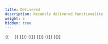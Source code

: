 ```yaml
---
title: Delivered
description: Recently delivered functionality
weight: 2
hidden: true
---
```


<div style="display: flex; flex-direction: row; justify-content: flex-start; gap: 20px; flex-wrap: wrap;">
    {{<news-card
        title="Process editing tools"
        content="Ability to edit process associated with a service."
        timeline="Q1 2024"
        githubUrl="https://github.com/digdir/roadmap/issues/112"
    >}}
    {{<news-card
        title="Signing"
        content="Support for simple electronic signature in accordance with eIDAS for an action related to a service in Altinn 3."
        timeline="Q1 2024"
        githubUrl="https://github.com/digdir/roadmap/issues/77"
    >}}
    {{<news-card
        title="V4 - frontend for services"
        content="New version of frontend for services. New functionality will be added to this version."
        timeline="Q1 2024"
        githubUrl="https://github.com/digdir/roadmap/issues/314"
    >}}
    {{<news-card
        title="Email notification"
        content="Ability to set up notification via email."
        timeline="Q1 2024"
        githubUrl="https://github.com/digdir/roadmap/issues/158"
    >}}
    {{<news-card
        title="SMS notification"
        content="Ability to set up notification via SMS."
        timeline="Q1 2024"
        githubUrl="https://github.com/digdir/roadmap/issues/158"
    >}}
    {{<news-card 
        title="Payment" 
        content="Support for configuring user payments for services that are fee-based or where it is legal to demand payment." 
        timeline="Q2 2024" 
        githubUrl="https://github.com/digdir/roadmap/issues/80"
    >}}
</div>
</div>